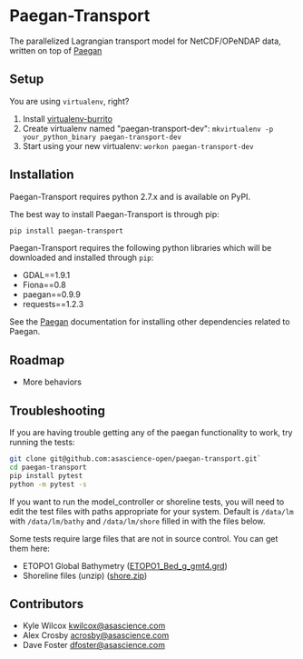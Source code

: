Paegan-Transport
================

The parallelized Lagrangian transport model for NetCDF/OPeNDAP data, written on top of [Paegan](https://github.com/asascience-open/paegan)


Setup
------------------
You are using `virtualenv`, right?

1. Install [virtualenv-burrito](https://github.com/brainsik/virtualenv-burrito)
2. Create virtualenv named "paegan-transport-dev": `mkvirtualenv -p your_python_binary paegan-transport-dev`
3. Start using your new virtualenv: `workon paegan-transport-dev`


Installation
-------------
Paegan-Transport requires python 2.7.x and is available on PyPI.

The best way to install Paegan-Transport is through pip:

```bash
pip install paegan-transport
```

Paegan-Transport requires the following python libraries which will be downloaded and installed through `pip`:

* GDAL==1.9.1
* Fiona==0.8
* paegan==0.9.9
* requests==1.2.3

See the [Paegan](https://github.com/asascience-open/paegan) documentation for installing other dependencies related to Paegan.


Roadmap
--------
* More behaviors


Troubleshooting
---------------
If you are having trouble getting any of the paegan functionality to work, try running the tests:

```bash
git clone git@github.com:asascience-open/paegan-transport.git`
cd paegan-transport
pip install pytest
python -m pytest -s
```

If you want to run the model_controller or shoreline tests, you will need to edit the test files with paths appropriate for your system. Default is `/data/lm` with `/data/lm/bathy` and `/data/lm/shore` filled in with the files below.

Some tests require large files that are not in source control.  You can get them here:
* ETOPO1 Global Bathymetry ([ETOPO1_Bed_g_gmt4.grd](http://s3.amazonaws.com/paegan/resources/ETOPO1_Bed_g_gmt4.grd))
* Shoreline files (unzip) ([shore.zip](https://s3.amazonaws.com/paegan/resources/shore.zip))


Contributors
----------------
* Kyle Wilcox <kwilcox@asascience.com>
* Alex Crosby <acrosby@asascience.com>
* Dave Foster <dfoster@asascience.com>
